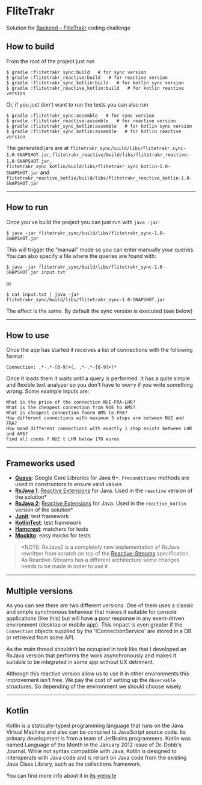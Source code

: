 # FliteTrakr

 
Solution for [Backend – FliteTrakr](https://bitbucket.org/adigsd/backend-flitetrakr) coding challenge

## How to build

From the root of the project just run

    $ gradle :flitetrakr_sync:build   # for sync version
    $ gradle :flitetrakr_reactive:build   # for reactive version
    $ gradle :flitetrakr_sync_kotlin:build   # for kotlin sync version
    $ gradle :flitetrakr_reactive_kotlin:build   # for kotlin reactive version
    
Or, if you just don't want to run the tests you can also run

    $ gradle :flitetrakr_sync:assemble   # for sync version
    $ gradle :flitetrakr_reactive:assemble   # for reactive version
    $ gradle :flitetrakr_sync_kotlin:assemble   # for kotlin sync version
    $ gradle :flitetrakr_sync_kotlin:assemble   # for kotlin reactive version

The generated jars are at 
`flitetrakr_sync/build/libs/flitetrakr_sync-1.0-SNAPSHOT.jar`,
 `flitetrakr_reactive/build/libs/flitetrakr_reactive-1.0-SNAPSHOT.jar`,
 `flitetrakr_sync_kotlin/build/libs/flitetrakr_sync_kotlin-1.0-SNAPSHOT.jar`
 and `flitetrakr_reactive_kotlin/build/libs/flitetrakr_reactive_kotlin-1.0-SNAPSHOT.jar`

---

## How to run

Once you've build the project you can just run with `java -jar`:

    $ java -jar flitetrakr_sync/build/libs/flitetrakr_sync-1.0-SNAPSHOT.jar

This will trigger the "manual" mode so you can enter manually your queries. 
You can also specify a file where the queries are found with:

    $ java -jar flitetrakr_sync/build/libs/flitetrakr_sync-1.0-SNAPSHOT.jar input.txt

or

    $ cat input.txt | java -jar flitetrakr_sync/build/libs/flitetrakr_sync-1.0-SNAPSHOT.jar
    
The effect is the same. By default the sync version is executed (see below)

---

## How to use

Once the app has started it receives a list of connections with the 
following format:

    Connection: .*-.*-[0-9]+(, .*-.*-[0-9]+)*
    
Once it loads them it waits until a query is performed. It has a quite 
simple and flexible text analyzer so you don't have to worry if you
write something wrong. Some example inputs are:

    What is the price of the connection NUE-FRA-LHR?
    What is the cheapest connection from NUE to AMS?
    What is cheapest connection foorm AMS to FRA?
    How different connections with maximum 3 stops are between NUE and FRA?
    How mand different connections with exactly 1 stop exists between LHR and AMS?
    Find all conns f NUE t LHR below 170 euros

---

## Frameworks used

* [**Guava**](https://github.com/google/guava): Google Core Libraries for Java 6+. `Preconditions` methods are used in constructors to ensure valid values
* [**RxJava 1**](https://github.com/ReactiveX/RxJava/tree/1.x): [Reactive Extensions](http://reactivex.io/) for Java. Used in the `reactive` version of the solution*
* [**RxJava 2**](https://github.com/ReactiveX/RxJava/tree/2.x): [Reactive Extensions](http://reactivex.io/) for Java. Used in the `reactive_kotlin` version of the solution*
* [**Junit**](http://junit.org/junit4/): test framework
* [**KotlinTest**](https://github.com/kotlintest/kotlintest): test framework
* [**Hamcrest**](http://hamcrest.org/): matchers for tests
* [**Mockito**](http://mockito.org/): easy mocks for tests

> *NOTE: RxJava2 is a completely new implementation of RxJava 
 rewritten from scratch on top of the [Reactive-Streams](http://www.reactive-streams.org/) specification.
As Reactive-Streams has a different architecture some changes needs to be 
made in order to use it

---

## Multiple versions

As you can see there are two different versions. One of them uses a classic
and simple synchronous behaviour that makes it suitable for console applications
(like this) but will have a poor response in any event-driven environment
(desktop or mobile app). This impact is even greater if the `Connection`
objects supplied by the 'IConnectionService' are stored in a DB or retrieved
from some API.

As the main thread shouldn't be occupied in task like that I developed
an RxJava version that performs the work asynchronously and makes it suitable
to be integrated in some app without UX detriment.

Although this reactive version allow us to use it in other environments
this improvement isn't free. We pay the cost of setting up the `Observable`
structures. So depending of the environment we should choose wisely

---

## Kotlin

Kotlin is a statically-typed programming language that runs on the Java 
Virtual Machine and also can be compiled to JavaScript source code. 
Its primary development is from a team of JetBrains programmers.
Kotlin was named Language of the Month in the January 2012 issue of 
Dr. Dobb's Journal. While not syntax compatible with Java, Kotlin is
designed to interoperate with Java code and is reliant on Java code 
from the existing Java Class Library, such as the collections framework.

You can find more info about it in [its website](https://kotlinlang.org/)